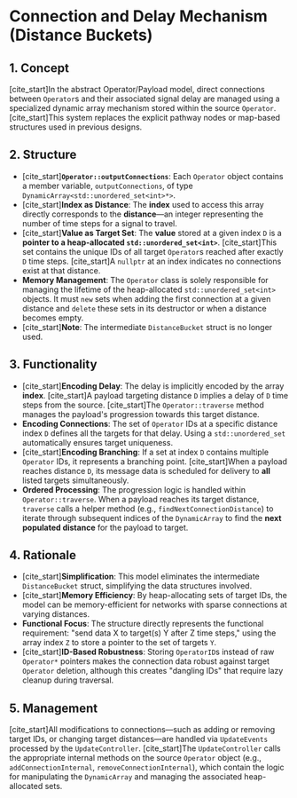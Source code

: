 # Connection and Delay Mechanism (Distance Buckets)

## 1. Concept

[cite_start]In the abstract Operator/Payload model, direct connections between `Operator`s and their associated signal delay are managed using a specialized dynamic array mechanism stored within the source `Operator`. [cite_start]This system replaces the explicit pathway nodes or map-based structures used in previous designs.

## 2. Structure

* [cite_start]**`Operator::outputConnections`**: Each `Operator` object contains a member variable, `outputConnections`, of type `DynamicArray<std::unordered_set<int>*>`.
* [cite_start]**Index as Distance**: The **index** used to access this array directly corresponds to the **distance**—an integer representing the number of time steps for a signal to travel.
* [cite_start]**Value as Target Set**: The **value** stored at a given index `D` is a **pointer to a heap-allocated `std::unordered_set<int>`**. [cite_start]This set contains the unique IDs of all target `Operator`s reached after exactly `D` time steps. [cite_start]A `nullptr` at an index indicates no connections exist at that distance.
* **Memory Management**: The `Operator` class is solely responsible for managing the lifetime of the heap-allocated `std::unordered_set<int>` objects. It must `new` sets when adding the first connection at a given distance and `delete` these sets in its destructor or when a distance becomes empty.
* [cite_start]**Note**: The intermediate `DistanceBucket` struct is no longer used.

## 3. Functionality

* [cite_start]**Encoding Delay**: The delay is implicitly encoded by the array **index**. [cite_start]A payload targeting distance `D` implies a delay of `D` time steps from the source. [cite_start]The `Operator::traverse` method manages the payload's progression towards this target distance.
* **Encoding Connections**: The set of `Operator` IDs at a specific distance index `D` defines all the targets for that delay. Using a `std::unordered_set` automatically ensures target uniqueness.
* [cite_start]**Encoding Branching**: If a set at index `D` contains multiple `Operator` IDs, it represents a branching point. [cite_start]When a payload reaches distance `D`, its message data is scheduled for delivery to **all** listed targets simultaneously.
* **Ordered Processing**: The progression logic is handled within `Operator::traverse`. When a payload reaches its target distance, `traverse` calls a helper method (e.g., `findNextConnectionDistance`) to iterate through subsequent indices of the `DynamicArray` to find the **next populated distance** for the payload to target.

## 4. Rationale

* [cite_start]**Simplification**: This model eliminates the intermediate `DistanceBucket` struct, simplifying the data structures involved.
* [cite_start]**Memory Efficiency**: By heap-allocating sets of target IDs, the model can be memory-efficient for networks with sparse connections at varying distances.
* **Functional Focus**: The structure directly represents the functional requirement: "send data X to target(s) Y after Z time steps," using the array index `Z` to store a pointer to the set of targets `Y`.
* [cite_start]**ID-Based Robustness**: Storing `OperatorID`s instead of raw `Operator*` pointers makes the connection data robust against target `Operator` deletion, although this creates "dangling IDs" that require lazy cleanup during traversal.

## 5. Management

[cite_start]All modifications to connections—such as adding or removing target IDs, or changing target distances—are handled via `UpdateEvents` processed by the `UpdateController`. [cite_start]The `UpdateController` calls the appropriate internal methods on the source `Operator` object (e.g., `addConnectionInternal`, `removeConnectionInternal`), which contain the logic for manipulating the `DynamicArray` and managing the associated heap-allocated sets.